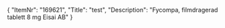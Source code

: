 {
  "ItemNr": "169621",
  "Title": "test",
  "Description": "Fycompa, filmdragerad tablett 8 mg Eisai AB"
}